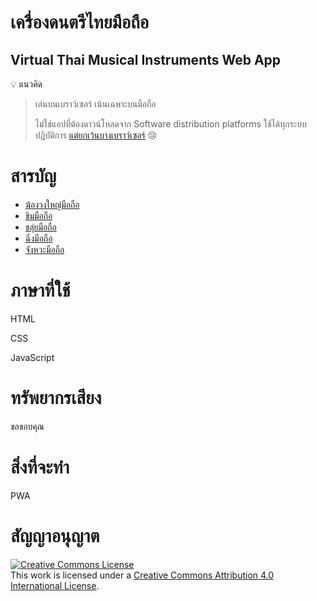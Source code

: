 # เครื่องดนตรีไทยมือถือ 
## Virtual Thai Musical Instruments Web App

💡 แนวคิด
> เล่นบนเบราว์เซอร์ เน้นเฉพาะบนมือถือ
>
> ไม่ใช่แอปที่ต้องดาวน์โหลดจาก Software distribution platforms ใช้ได้ทุกระบบปฏิบัติการ [แต่ยกเว้นบางเบราว์เซอร์](https://developer.mozilla.org/en-US/docs/Web/HTML/Element/map#browser_compatibility) 😢

# สารบัญ

- [ฆ้องวงใหญ่มือถือ](./gong/index-mobile)
- [ขิมมือถือ](./khim/index)
- [ขลุ่ยมือถือ](./thai-flute/index)
- [ฉิ่งมือถือ]()
- [จังหวะมือถือ](./thai-rythm)


# ภาษาที่ใช้

HTML

CSS

JavaScript

# ทรัพยากรเสียง

ขอขอบคุณ

# สิ่งที่จะทำ

PWA

# สัญญาอนุญาต

<a rel="license" href="http://creativecommons.org/licenses/by/4.0/"><img alt="Creative Commons License" style="border-width:0" src="https://i.creativecommons.org/l/by/4.0/88x31.png" /></a><br />This work is licensed under a <a rel="license" href="http://creativecommons.org/licenses/by/4.0/">Creative Commons Attribution 4.0 International License</a>.



